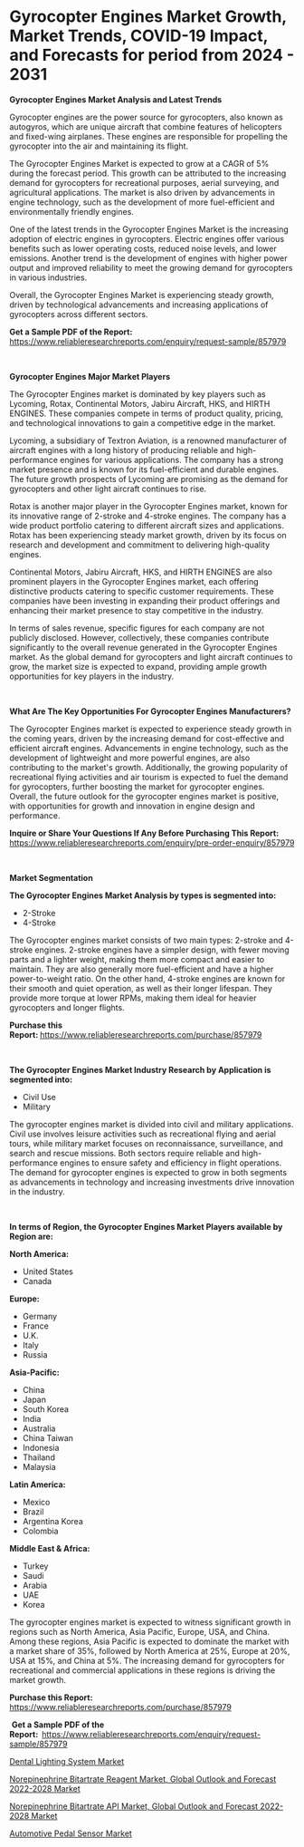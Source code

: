 <p><h1>Gyrocopter Engines Market Growth, Market Trends, COVID-19 Impact, and Forecasts for period from 2024 - 2031</h1></p><p><strong>Gyrocopter Engines Market Analysis and Latest Trends</strong></p>
<p><p>Gyrocopter engines are the power source for gyrocopters, also known as autogyros, which are unique aircraft that combine features of helicopters and fixed-wing airplanes. These engines are responsible for propelling the gyrocopter into the air and maintaining its flight.</p><p>The Gyrocopter Engines Market is expected to grow at a CAGR of 5% during the forecast period. This growth can be attributed to the increasing demand for gyrocopters for recreational purposes, aerial surveying, and agricultural applications. The market is also driven by advancements in engine technology, such as the development of more fuel-efficient and environmentally friendly engines.</p><p>One of the latest trends in the Gyrocopter Engines Market is the increasing adoption of electric engines in gyrocopters. Electric engines offer various benefits such as lower operating costs, reduced noise levels, and lower emissions. Another trend is the development of engines with higher power output and improved reliability to meet the growing demand for gyrocopters in various industries.</p><p>Overall, the Gyrocopter Engines Market is experiencing steady growth, driven by technological advancements and increasing applications of gyrocopters across different sectors.</p></p>
<p><strong>Get a Sample PDF of the Report:&nbsp;</strong> <a href="https://www.reliableresearchreports.com/enquiry/request-sample/857979">https://www.reliableresearchreports.com/enquiry/request-sample/857979</a></p>
<p>&nbsp;</p>
<p><strong>Gyrocopter Engines Major Market Players</strong></p>
<p><p>The Gyrocopter Engines market is dominated by key players such as Lycoming, Rotax, Continental Motors, Jabiru Aircraft, HKS, and HIRTH ENGINES.  These companies compete in terms of product quality, pricing, and technological innovations to gain a competitive edge in the market.</p><p>Lycoming, a subsidiary of Textron Aviation, is a renowned manufacturer of aircraft engines with a long history of producing reliable and high-performance engines for various applications. The company has a strong market presence and is known for its fuel-efficient and durable engines. The future growth prospects of Lycoming are promising as the demand for gyrocopters and other light aircraft continues to rise.</p><p>Rotax is another major player in the Gyrocopter Engines market, known for its innovative range of 2-stroke and 4-stroke engines. The company has a wide product portfolio catering to different aircraft sizes and applications. Rotax has been experiencing steady market growth, driven by its focus on research and development and commitment to delivering high-quality engines.</p><p>Continental Motors, Jabiru Aircraft, HKS, and HIRTH ENGINES are also prominent players in the Gyrocopter Engines market, each offering distinctive products catering to specific customer requirements. These companies have been investing in expanding their product offerings and enhancing their market presence to stay competitive in the industry.</p><p>In terms of sales revenue, specific figures for each company are not publicly disclosed. However, collectively, these companies contribute significantly to the overall revenue generated in the Gyrocopter Engines market. As the global demand for gyrocopters and light aircraft continues to grow, the market size is expected to expand, providing ample growth opportunities for key players in the industry.</p></p>
<p>&nbsp;</p>
<p><strong>What Are The Key Opportunities For Gyrocopter Engines Manufacturers?</strong></p>
<p><p>The Gyrocopter Engines market is expected to experience steady growth in the coming years, driven by the increasing demand for cost-effective and efficient aircraft engines. Advancements in engine technology, such as the development of lightweight and more powerful engines, are also contributing to the market's growth. Additionally, the growing popularity of recreational flying activities and air tourism is expected to fuel the demand for gyrocopters, further boosting the market for gyrocopter engines. Overall, the future outlook for the gyrocopter engines market is positive, with opportunities for growth and innovation in engine design and performance.</p></p>
<p><strong>Inquire or Share Your Questions If Any Before Purchasing This Report:</strong> <a href="https://www.reliableresearchreports.com/enquiry/pre-order-enquiry/857979">https://www.reliableresearchreports.com/enquiry/pre-order-enquiry/857979</a></p>
<p>&nbsp;</p>
<p><strong>Market Segmentation</strong></p>
<p><strong>The Gyrocopter Engines Market Analysis by types is segmented into:</strong></p>
<p><ul><li>2-Stroke</li><li>4-Stroke</li></ul></p>
<p><p>The Gyrocopter engines market consists of two main types: 2-stroke and 4-stroke engines. 2-stroke engines have a simpler design, with fewer moving parts and a lighter weight, making them more compact and easier to maintain. They are also generally more fuel-efficient and have a higher power-to-weight ratio. On the other hand, 4-stroke engines are known for their smooth and quiet operation, as well as their longer lifespan. They provide more torque at lower RPMs, making them ideal for heavier gyrocopters and longer flights.</p></p>
<p><strong>Purchase this Report:&nbsp;</strong><a href="https://www.reliableresearchreports.com/purchase/857979">https://www.reliableresearchreports.com/purchase/857979</a></p>
<p>&nbsp;</p>
<p><strong>The Gyrocopter Engines Market Industry Research by Application is segmented into:</strong></p>
<p><ul><li>Civil Use</li><li>Military</li></ul></p>
<p><p>The gyrocopter engines market is divided into civil and military applications. Civil use involves leisure activities such as recreational flying and aerial tours, while military market focuses on reconnaissance, surveillance, and search and rescue missions. Both sectors require reliable and high-performance engines to ensure safety and efficiency in flight operations. The demand for gyrocopter engines is expected to grow in both segments as advancements in technology and increasing investments drive innovation in the industry.</p></p>
<p>&nbsp;</p>
<p><strong>In terms of Region, the Gyrocopter Engines Market Players available by Region are:</strong></p>
<p>
    <p> <strong> North America: </strong>
        <ul>
            <li>United States</li>
            <li>Canada</li>
        </ul>
        </p> 
    <p> <strong> Europe: </strong>
        <ul>
            <li>Germany</li>
            <li>France</li>
            <li>U.K.</li>
            <li>Italy</li>
            <li>Russia</li>
        </ul>
        </p> 
    <p> <strong> Asia-Pacific: </strong>
        <ul>
            <li>China</li>
            <li>Japan</li>
            <li>South Korea</li>
            <li>India</li>
            <li>Australia</li>
            <li>China Taiwan</li>
            <li>Indonesia</li>
            <li>Thailand</li>
            <li>Malaysia</li>
        </ul>
        </p> 
    <p> <strong> Latin America: </strong>
        <ul>
            <li>Mexico</li>
            <li>Brazil</li>
            <li>Argentina Korea</li>
            <li>Colombia</li>
        </ul>
        </p> 
    <p> <strong> Middle East & Africa: </strong>
        <ul>
            <li>Turkey</li>
            <li>Saudi</li>
            <li>Arabia</li>
            <li>UAE</li>
            <li>Korea</li>
        </ul>
    </p>
    </p>
<p><p>The gyrocopter engines market is expected to witness significant growth in regions such as North America, Asia Pacific, Europe, USA, and China. Among these regions, Asia Pacific is expected to dominate the market with a market share of 35%, followed by North America at 25%, Europe at 20%, USA at 15%, and China at 5%. The increasing demand for gyrocopters for recreational and commercial applications in these regions is driving the market growth.</p></p>
<p><strong>Purchase this Report: </strong><a href="https://www.reliableresearchreports.com/purchase/857979">https://www.reliableresearchreports.com/purchase/857979</a></p>
<p>&nbsp;<strong>Get a Sample PDF of the Report:&nbsp;&nbsp;</strong><a href="https://www.reliableresearchreports.com/enquiry/request-sample/857979">https://www.reliableresearchreports.com/enquiry/request-sample/857979</a></p>
<p><strong></strong></p>
<p><p><a href="https://five-trouble-98a.notion.site/Dental-Lighting-System-Market-Offers-Provide-Insightful-Data-for-the-Time-Period-from-2024-to-2031-a-942e9fcb61ca4b6a82929e459b168a21">Dental Lighting System Market</a></p><p><a href="https://view.publitas.com/reportprime-1/norepinephrine-bitartrate-reagent-market-global-outlook-and-forecast-2022-2028-market-challenges-opportunities-and-growth-drivers-and-major-market-players-forecasted-for-period-from-2023-2030/">Norepinephrine Bitartrate Reagent Market, Global Outlook and Forecast 2022-2028 Market</a></p><p><a href="https://view.publitas.com/reportprime-1/norepinephrine-bitartrate-api-market-global-outlook-and-forecast-2022-2028-market-insights-market-players-and-forecast-till-2030/">Norepinephrine Bitartrate API Market, Global Outlook and Forecast 2022-2028 Market</a></p><p><a href="https://view.publitas.com/reportprime-1/automotive-pedal-sensor-market-size-market-trends-and-growth-outlook-forecasted-for-period-from-2024-to-2031/">Automotive Pedal Sensor Market</a></p></p>